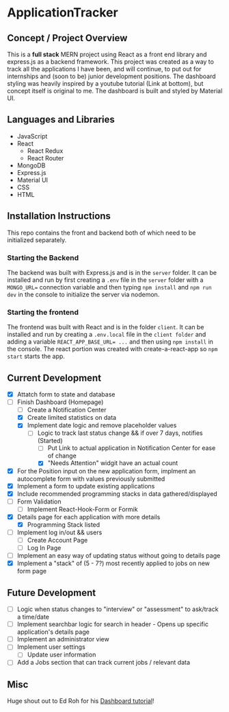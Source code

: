# ApplicationTracker

## Concept / Project Overview

This is a **full stack** MERN project using React as a front end library and express.js as a backend framework. This project was created as a way to track all the applications I have been, and will continue, to put out for internships and (soon to be) junior development positions. The dashboard styling was heavily inspired by a youtube tutorial (Link at bottom), but concept itself is original to me. The dashboard is built and styled by Material UI.

## Languages and Libraries

- JavaScript
- React
  - React Redux
  - React Router
- MongoDB
- Express.js
- Material UI
- CSS
- HTML

## Installation Instructions

This repo contains the front and backend both of which need to be initialized separately.

### Starting the Backend

The backend was built with Express.js and is in the `server` folder. It can be installed and run by first creating a `.env` file in the `server` folder with a `MONGO_URL=` connection variable and then typing `npm install` and `npm run dev` in the console to initialize the server via nodemon.

### Starting the frontend

The frontend was built with React and is in the folder `client`. It can be installed and run by creating a `.env.local` file in the `client folder` and adding a variable `REACT_APP_BASE_URL= ...` and then using `npm install` in the console. The react portion was created with create-a-react-app so `npm start` starts the app.

## Current Development

- [x] Attatch form to state and database
- [ ] Finish Dashboard (Homepage)
  - [ ] Create a Notification Center
  - [x] Create limited statistics on data
  - [x] Implement date logic and remove placeholder values
    - [ ] Logic to track last status change && if over 7 days, notifies (Started)
      - [ ] Put Link to actual application in Notification Center for ease of change
      - [x] "Needs Attention" widgit have an actual count
- [x] For the Position input on the new application form, implment an autocomplete form with values previously submitted
- [x] Implement a form to update existing applications
- [x] Include recommended programming stacks in data gathered/displayed
- [ ] Form Validation
  - [ ] Implement React-Hook-Form or Formik
- [x] Details page for each application with more details
  - [x] Programming Stack listed
- [ ] Implement log in/out && users
  - [ ] Create Account Page
  - [ ] Log In Page
- [ ] Implement an easy way of updating status without going to details page
- [x] Implement a "stack" of (5 - 7?) most recently applied to jobs on new form page

## Future Development

- [ ] Logic when status changes to "interview" or "assessment" to ask/track a time/date
- [ ] Implement searchbar logic for search in header - Opens up specific application's details page
- [ ] Implement an administrator view
- [ ] Implement user settings
  - [ ] Update user information
- [ ] Add a Jobs section that can track current jobs / relevant data

## Misc

Huge shout out to Ed Roh for his [Dashboard tutorial](https://www.youtube.com/watch?v=0cPCMIuDk2I)!

